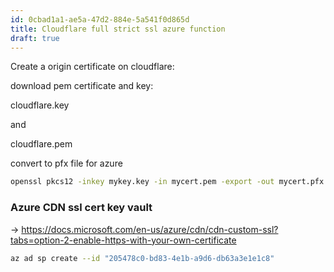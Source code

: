 ```yaml
---
id: 0cbad1a1-ae5a-47d2-884e-5a541f0d865d
title: Cloudflare full strict ssl azure function
draft: true
---
```


Create a origin certificate on cloudflare:

download pem certificate and key:

cloudflare.key

and 

cloudflare.pem

convert to pfx file for azure

```sh
openssl pkcs12 -inkey mykey.key -in mycert.pem -export -out mycert.pfx
```


### Azure CDN ssl cert key vault

-> https://docs.microsoft.com/en-us/azure/cdn/cdn-custom-ssl?tabs=option-2-enable-https-with-your-own-certificate

```sh
az ad sp create --id "205478c0-bd83-4e1b-a9d6-db63a3e1e1c8"
```
